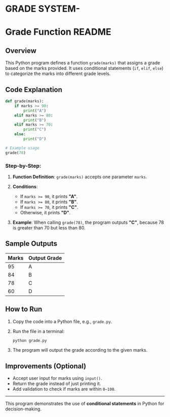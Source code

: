 # GRADE SYSTEM-
# Grade Function README

## Overview

This Python program defines a function `grade(marks)` that assigns a grade based on the marks provided. It uses conditional statements (`if`, `elif`, `else`) to categorize the marks into different grade levels.

## Code Explanation

```python
def grade(marks):
    if marks >= 90:
        print("A")
    elif marks >= 80:
        print("B")
    elif marks >= 70:
        print("C")
    else:
        print("D")

# Example usage
grade(78)
```

### Step-by-Step:

1. **Function Definition**: `grade(marks)` accepts one parameter `marks`.
2. **Conditions**:

   * If `marks >= 90`, it prints **"A"**.
   * If `marks >= 80`, it prints **"B"**.
   * If `marks >= 70`, it prints **"C"**.
   * Otherwise, it prints **"D"**.
3. **Example**: When calling `grade(78)`, the program outputs **"C"**, because 78 is greater than 70 but less than 80.

## Sample Outputs

| Marks | Output Grade |
| ----- | ------------ |
| 95    | A            |
| 84    | B            |
| 78    | C            |
| 60    | D            |

## How to Run

1. Copy the code into a Python file, e.g., `grade.py`.
2. Run the file in a terminal:

   ```bash
   python grade.py
   ```
3. The program will output the grade according to the given marks.

## Improvements (Optional)

* Accept user input for marks using `input()`.
* Return the grade instead of just printing it.
* Add validation to check if marks are within `0–100`.

---

This program demonstrates the use of **conditional statements** in Python for decision-making.
